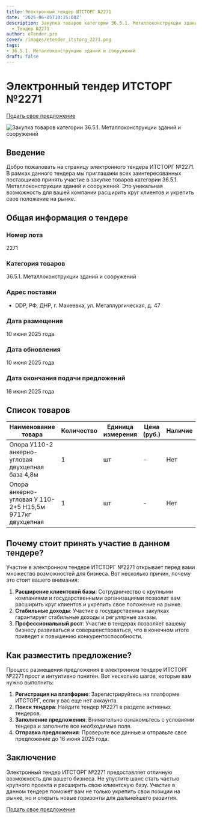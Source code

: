 ```yaml
---
title: Электронный тендер ИТСТОРГ №2271
date: '2025-06-05T10:15:00Z'
description: Закупка товаров категории 36.5.1. Металлоконструкции зданий и сооружений
  - Тендер №2271
author: eTender.pro
cover: /images/etender_itstorg_2271.png
tags:
- 36.5.1. Металлоконструкции зданий и сооружений
draft: false
---
```

# Электронный тендер ИТСТОРГ №2271

[Подать свое предложение](https://itstorg.ru/tender-2271?utm_source=etender)

![Закупка товаров категории 36.5.1. Металлоконструкции зданий и сооружений](/images/etender_itstorg_2271.png)

## Введение

Добро пожаловать на страницу электронного тендера ИТСТОРГ №2271. В рамках данного тендера мы приглашаем всех заинтересованных поставщиков принять участие в закупке товаров категории 36.5.1. Металлоконструкции зданий и сооружений. Это уникальная возможность для вашей компании расширить круг клиентов и укрепить свое положение на рынке.

## Общая информация о тендере

### Номер лота
2271

### Категория товаров
36.5.1. Металлоконструкции зданий и сооружений

### Адрес поставки
- DDP, РФ, ДНР, г. Макеевка, ул. Металлургическая, д. 47

### Дата размещения
10 июня 2025 года

### Дата обновления
10 июня 2025 года

### Дата окончания подачи предложений
16 июня 2025 года

## Список товаров

| Наименование товара | Количество | Единица измерения | Цена (руб.) | Наличие |
|----------------------|------------|-------------------|-------------|---------|
| Опора У110-2 анкерно-угловая двухцепная база 4,8м | 1 | шт | - | Нет |
| Опора анкерно-угловая У 110-2+5 Н15,5м 9717кг двухцепная | 1 | шт | - | Нет |

## Почему стоит принять участие в данном тендере?

Участие в электронном тендере ИТСТОРГ №2271 открывает перед вами множество возможностей для бизнеса. Вот несколько причин, почему это стоит вашего внимания:

1. **Расширение клиентской базы**: Сотрудничество с крупными компаниями и государственными организациями позволит вам расширить круг клиентов и укрепить свое положение на рынке.
2. **Стабильные доходы**: Участие в государственных закупках гарантирует стабильные доходы и регулярные заказы.
3. **Профессиональный рост**: Участие в тендерах позволяет вашему бизнесу развиваться и совершенствоваться, что в конечном итоге приведет к повышению конкурентоспособности.

## Как разместить предложение?

Процесс размещения предложения в электронном тендере ИТСТОРГ №2271 прост и интуитивно понятен. Вот несколько шагов, которые вам нужно выполнить:

1. **Регистрация на платформе**: Зарегистрируйтесь на платформе ИТСТОРГ, если у вас еще нет аккаунта.
2. **Поиск тендера**: Найдите тендер №2271 в разделе активных тендеров.
3. **Заполнение предложения**: Внимательно ознакомьтесь с условиями тендера и заполните все необходимые поля.
4. **Отправка предложения**: Проверьте все данные и отправьте свое предложение до 16 июня 2025 года.

## Заключение

Электронный тендер ИТСТОРГ №2271 предоставляет отличную возможность для вашего бизнеса. Не упустите шанс стать частью крупного проекта и расширить свою клиентскую базу. Участие в данном тендере поможет вам не только укрепить свои позиции на рынке, но и открыть новые горизонты для дальнейшего развития.

[Подать свое предложение](https://itstorg.ru/tender-2271?utm_source=etender)
